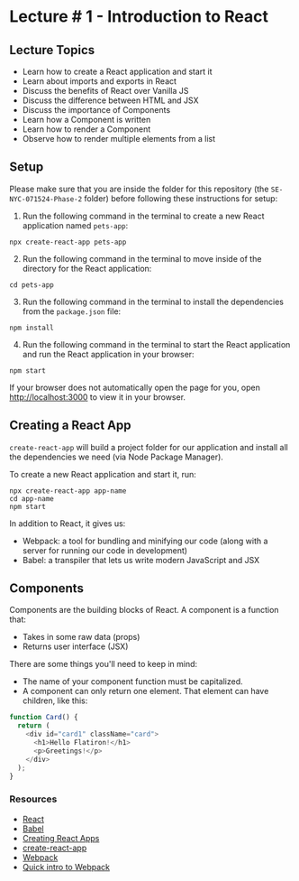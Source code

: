 # Lecture # 1 - Introduction to React

## Lecture Topics
- Learn how to create a React application and start it
- Learn about imports and exports in React
- Discuss the benefits of React over Vanilla JS
- Discuss the difference between HTML and JSX
- Discuss the importance of Components
- Learn how a Component is written
- Learn how to render a Component
- Observe how to render multiple elements from a list

## Setup
Please make sure that you are inside the folder for this repository (the `SE-NYC-071524-Phase-2` folder) before following these instructions for setup:

1. Run the following command in the terminal to create a new React application named `pets-app`:

```
npx create-react-app pets-app
```

2. Run the following command in the terminal to move inside of the directory for the React application:

```
cd pets-app
```

3. Run the following command in the terminal to install the dependencies from the `package.json` file:

```
npm install
```

4. Run the following command in the terminal to start the React application and run the React application in your browser:

```
npm start
```

If your browser does not automatically open the page for you, open [http://localhost:3000](http://localhost:3000) to view it in your browser.

## Creating a React App

`create-react-app` will build a project folder for our application and install all the dependencies we need (via Node Package Manager).

To create a new React application and start it, run:

```
npx create-react-app app-name
cd app-name
npm start
```

In addition to React, it gives us:

- Webpack: a tool for bundling and minifying our code (along with a server for running our code in development)
- Babel: a transpiler that lets us write modern JavaScript and JSX

## Components

Components are the building blocks of React. A component is a function that:

- Takes in some raw data (props)
- Returns user interface (JSX)

There are some things you'll need to keep in mind:

- The name of your component function must be capitalized.
- A component can only return one element. That element can have children, like this:

``` javascript
function Card() {
  return (
    <div id="card1" className="card">
      <h1>Hello Flatiron!</h1>
      <p>Greetings!</p>
    </div>
  );
}
```

### Resources

- [React](https://reactjs.org/)
- [Babel](https://babeljs.io/)
- [Creating React Apps](https://reactjs.org/docs/create-a-new-react-app.html)
- [create-react-app](https://create-react-app.dev/docs/getting-started)
- [Webpack](https://webpack.js.org/)
- [Quick intro to Webpack](https://medium.com/the-self-taught-programmer/what-is-webpack-and-why-should-i-care-part-1-introduction-ca4da7d0d8dc)